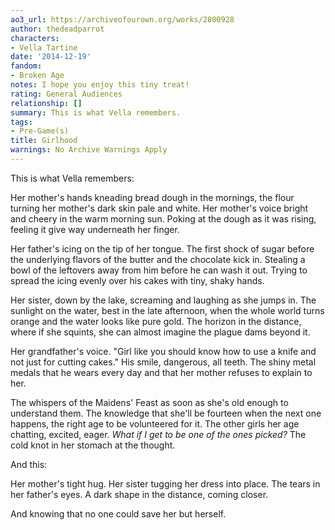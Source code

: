 ```yaml
---
ao3_url: https://archiveofourown.org/works/2800928
author: thedeadparrot
characters:
- Vella Tartine
date: '2014-12-19'
fandom:
- Broken Age
notes: I hope you enjoy this tiny treat!
rating: General Audiences
relationship: []
summary: This is what Vella remembers.
tags:
- Pre-Game(s)
title: Girlhood
warnings: No Archive Warnings Apply
---
```


This is what Vella remembers:

Her mother's hands kneading bread dough in the mornings, the flour turning her mother's dark skin pale and white. Her mother's voice bright and cheery in the warm morning sun. Poking at the dough as it was rising, feeling it give way underneath her finger.

Her father's icing on the tip of her tongue. The first shock of sugar before the underlying flavors of the butter and the chocolate kick in. Stealing a bowl of the leftovers away from him before he can wash it out. Trying to spread the icing evenly over his cakes with tiny, shaky hands.

Her sister, down by the lake, screaming and laughing as she jumps in. The sunlight on the water, best in the late afternoon, when the whole world turns orange and the water looks like pure gold. The horizon in the distance, where if she squints, she can almost imagine the plague dams beyond it.

Her grandfather's voice. "Girl like you should know how to use a knife and not just for cutting cakes." His smile, dangerous, all teeth. The shiny metal medals that he wears every day and that her mother refuses to explain to her.

The whispers of the Maidens' Feast as soon as she's old enough to understand them. The knowledge that she'll be fourteen when the next one happens, the right age to be volunteered for it. The other girls her age chatting, excited, eager. *What if I get to be one of the ones picked?* The cold knot in her stomach at the thought.

And this:

Her mother's tight hug. Her sister tugging her dress into place. The tears in her father's eyes. A dark shape in the distance, coming closer.

And knowing that no one could save her but herself.